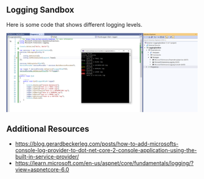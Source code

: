 ﻿## Logging Sandbox

Here is some code that shows different logging levels. 

![different logs](Screenshot_differentLogs.png)

## Additional Resources
- https://blog.gerardbeckerleg.com/posts/how-to-add-microsofts-console-log-provider-to-dot-net-core-2-console-application-using-the-built-in-service-provider/ 
- https://learn.microsoft.com/en-us/aspnet/core/fundamentals/logging/?view=aspnetcore-6.0